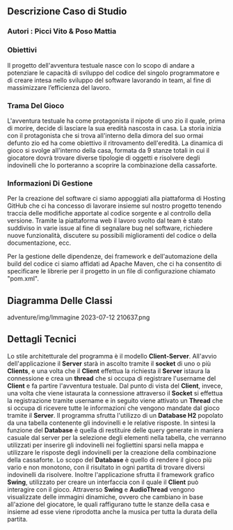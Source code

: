 ## Descrizione Caso di Studio

### Autori : Picci Vito & Poso Mattia

### Obiettivi
Il progetto dell'avventura testuale nasce con lo scopo di andare a potenziare le capacità di sviluppo del codice del singolo programmatore e di creare intesa nello sviluppo del software lavorando in team, al fine di massimizzare l’efficienza del lavoro.

### Trama Del Gioco
L'avventura testuale ha come protagonista il nipote di uno zio il quale, prima di morire, decide di lasciare la sua eredità nascosta in casa. La storia inizia con il protagonista che si trova all'interno della dimora del suo ormai defunto zio ed ha come obiettivo il ritrovamento dell'eredità. La  dinamica di gioco si svolge all'interno della casa, formata da 9 stanze totali in cui il giocatore dovrà trovare diverse tipologie di oggetti e risolvere degli indovinelli che lo porteranno a scoprire la combinazione della cassaforte.

### Informazioni Di Gestione
Per la creazione del software ci siamo appoggiati alla piattaforma di Hosting GitHub  che ci ha concesso di lavorare insieme sul nostro progetto tenendo traccia delle modifiche apportate al codice sorgente e al controllo della versione. Tramite la piattaforma web il lavoro svolto dal team è stato suddiviso in varie issue al fine di segnalare bug nel software, richiedere nuove funzionalità, discutere su possibili miglioramenti del codice o della documentazione, ecc.

Per la gestione delle dipendenze, dei framework e dell'automazione della build del codice ci siamo affidati ad Apache Maven, che ci ha consentito di specificare le librerie per il progetto in un file di configurazione chiamato "pom.xml".

## Diagramma Delle Classi
adventure/img/Immagine 2023-07-12 210637.png


## Dettagli Tecnici 

Lo stile architetturale del programma è il modello **Client-Server**. All'avvio dell'applicazione il **Server** starà in ascolto tramite il **socket** di uno o più **Clients**, e una volta che il **Client** effettua la richiesta il **Server** istaura la connessione e crea un **thread**  che si occupa di registrare l'username del **Client** e fa partire l'avventura testuale. Dal punto di vista del **Client**, invece, una volta che viene istaurata la connessione attraverso il **Socket** si effettua la registrazione tramite username e in seguito viene attivato un **Thread** che si occupa di ricevere tutte le informazioni che vengono mandate dal gioco tramite il **Server**. Il programma sfrutta l'utilizzo di un **Database H2** popolato da una tabella contenente gli indovinelli e le relative risposte. In sintesi la funzione del **Database** è quella di restituire delle query generate in maniera casuale dal server per la selezione degli elementi nella tabella, che verranno utilizzati per inserire gli indovinelli nei fogliettini sparsi nella mappa e utilizzare le risposte degli indovinelli per la creazione della combinazione della cassaforte. Lo scopo del **Database** è quello di rendere il gioco più vario e non  monotono, con il risultato in ogni partita di trovare diversi indovinelli da risolvere. Inoltre l'applicazione sfrutta il framework grafico **Swing**, utilizzato per creare un interfaccia con il quale il **Client** può interagire con il gioco. 
Attraverso **Swing** e **AudioThread** vengono visualizzate delle immagini dinamiche, ovvero che cambiano in base all'azione del giocatore, le quali raffigurano tutte le stanze della casa e insieme ad esse viene riprodotta anche la musica per tutta la durata della partita.


